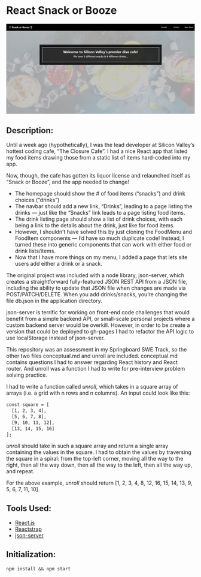 # React Snack or Booze 

<img src='./snack-or-booze/public/snack-or-booze.png' alt=''>

## Description: 

Until a week ago (hypothetically), I was the lead developer at Silicon Valley’s hottest coding cafe, “The Closure Cafe”. I had a nice React app that listed my food items drawing those from a static list of items hard-coded into my app.

Now, though, the cafe has gotten its liquor license and relaunched itself as “Snack or Booze”, and the app needed to change!

* The homepage should show the # of food items (“snacks”) and drink choices (“drinks”)
* The navbar should add a new link, “Drinks”, leading to a page listing the drinks — just like the “Snacks” link leads to a page listing food items.
* The drink listing page should show a list of drink choices, with each being a link to the details about the drink, just like for food items.
* However, I shouldn’t have solved this by just cloning the FoodMenu and FoodItem components — I’d have so much duplicate code! Instead, I turned these into generic components that can work with either food or drink lists/items.
* Now that I have more things on my menu, I added a page that lets site users add either a drink or a snack.

The original project was included with a node library, json-server, which creates a straightforward fully-featured JSON REST API from a JSON file, including the ability to update that JSON file when changes are made via POST/PATCH/DELETE. When you add drinks/snacks, you’re changing the file db.json in the application directory.

json-server is terrific for working on front-end code challenges that would benefit from a simple backend API, or small-scale personal projects where a custom backend server would be overkill. However, in order to be create a version that could be deployed to gh-pages I had to refactor the API logic to use localStorage instead of json-server. 

This repository was an assessment in my Springboard SWE Track, so the other two files conceptual.md and unroll are included. conceptual.md contains questions I had to answer regarding React history and React router. And unroll was a function I had to write for pre-interview problem solving practice. 

I had to write a function called *unroll*, which takes in a square array of arrays (i.e. a grid with n rows and n columns). An input could look like this:

```
const square = [
  [1, 2, 3, 4],
  [5, 6, 7, 8],
  [9, 10, 11, 12],
  [13, 14, 15, 16]
];
```

*unroll* should take in such a square array and return a single array containing the values in the square. I had to obtain the values by traversing the square in a spiral: from the top-left corner, moving all the way to the right, then all the way down, then all the way to the left, then all the way up, and repeat.

For the above example, *unroll* should return [1, 2, 3, 4, 8, 12, 16, 15, 14, 13, 9, 5, 6, 7, 11, 10].

## Tools Used: 

* [React.js](https://reactjs.org/)
* [Reactstrap](https://reactstrap.github.io/?path=/docs/home-installation--page)
* [json-server](https://my-json-server.typicode.com/)

## Initialization:

```
npm install && npm start
```

